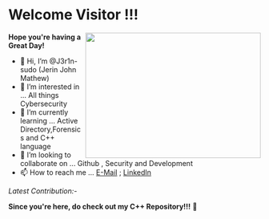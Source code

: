 # Welcome Visitor !!!

<img src="https://media.giphy.com/media/fwbZnTftCXVocKzfxR/giphy.gif" align="right" height="250" width="350">

**Hope you're having a Great Day!**

- 👋 Hi, I’m @J3r1n-sudo (Jerin John Mathew)
- 👀 I’m interested in ... All things Cybersecurity
- 🌱 I’m currently learning ... Active Directory,Forensics and C++ language
- 💞️ I’m looking to collaborate on ... Github , Security and Development
- 📫 How to reach me ... [E-Mail](jerinjohnmathew200060@gmail.com) ; [LinkedIn](https://www.linkedin.com/in/jerin-john-mathew-7a20b7134)


*Latest Contribution:-*

**Since you're here, do check out my C++ Repository!!!** 🙂 

<!---
J3r1n-sudo/J3r1n-sudo is a ✨ special ✨ repository because its `README.md` (this file) appears on your GitHub profile.
You can click the Preview link to take a look at your changes.
--->
